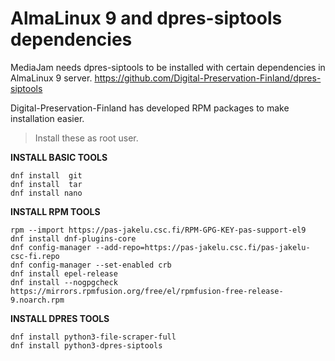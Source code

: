 # AlmaLinux 9 and dpres-siptools dependencies

MediaJam needs dpres-siptools to be installed with certain dependencies in AlmaLinux 9 server. 
https://github.com/Digital-Preservation-Finland/dpres-siptools

Digital-Preservation-Finland has developed RPM packages to make installation easier.

> Install these as root user.

**INSTALL BASIC TOOLS**
```
dnf install  git
dnf install  tar
dnf install nano
```
**INSTALL RPM TOOLS**
```
rpm --import https://pas-jakelu.csc.fi/RPM-GPG-KEY-pas-support-el9 
dnf install dnf-plugins-core 
dnf config-manager --add-repo=https://pas-jakelu.csc.fi/pas-jakelu-csc-fi.repo
dnf config-manager --set-enabled crb
dnf install epel-release
dnf install --nogpgcheck https://mirrors.rpmfusion.org/free/el/rpmfusion-free-release-9.noarch.rpm
```
**INSTALL DPRES TOOLS**
```
dnf install python3-file-scraper-full 
dnf install python3-dpres-siptools 
```

